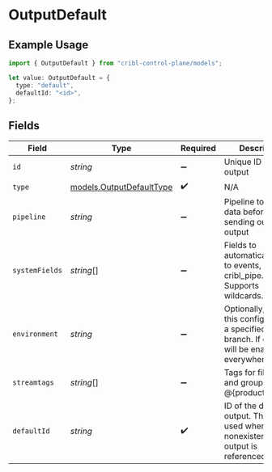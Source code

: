 # OutputDefault

## Example Usage

```typescript
import { OutputDefault } from "cribl-control-plane/models";

let value: OutputDefault = {
  type: "default",
  defaultId: "<id>",
};
```

## Fields

| Field                                                                                                | Type                                                                                                 | Required                                                                                             | Description                                                                                          |
| ---------------------------------------------------------------------------------------------------- | ---------------------------------------------------------------------------------------------------- | ---------------------------------------------------------------------------------------------------- | ---------------------------------------------------------------------------------------------------- |
| `id`                                                                                                 | *string*                                                                                             | :heavy_minus_sign:                                                                                   | Unique ID for this output                                                                            |
| `type`                                                                                               | [models.OutputDefaultType](../models/outputdefaulttype.md)                                           | :heavy_check_mark:                                                                                   | N/A                                                                                                  |
| `pipeline`                                                                                           | *string*                                                                                             | :heavy_minus_sign:                                                                                   | Pipeline to process data before sending out to this output                                           |
| `systemFields`                                                                                       | *string*[]                                                                                           | :heavy_minus_sign:                                                                                   | Fields to automatically add to events, such as cribl_pipe. Supports wildcards.                       |
| `environment`                                                                                        | *string*                                                                                             | :heavy_minus_sign:                                                                                   | Optionally, enable this config only on a specified Git branch. If empty, will be enabled everywhere. |
| `streamtags`                                                                                         | *string*[]                                                                                           | :heavy_minus_sign:                                                                                   | Tags for filtering and grouping in @{product}                                                        |
| `defaultId`                                                                                          | *string*                                                                                             | :heavy_check_mark:                                                                                   | ID of the default output. This will be used whenever a nonexistent/deleted output is referenced.     |